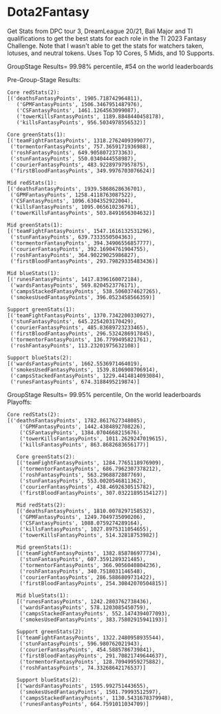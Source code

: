 # Dota2Fantasy

Get Stats from DPC tour 3, DreamLeague 20/21, Bali Major and TI qualifications to get the best stats for each role in the TI 2023 Fantasy Challenge.
Note that I wasn't able to get the stats for watchers taken, lotuses, and neutral tokens.
Uses  Top 10 Cores, 5 Mids, and 10 Supports.

GroupStage Results= 99.98% percentile, #54 on the world leaderboards

Pre-Group-Stage Results:

    Core redStats(2):
    [('deathsFantasyPoints', 1905.718742964811),
       ('GPMFantasyPoints', 1506.3467951487976),
       ('CSFantasyPoints', 1461.1264563099087),
       ('towerKillsFantasyPoints', 1189.8848440458178),
       ('killsFantasyPoints', 956.5034978556532)]

    Core greenStats(1): 
    [('teamFightFantasyPoints', 1318.2762409399077),
     ('tormentorFantasyPoints', 757.3659171936988),
     ('roshFantasyPoints', 649.9058072373363),
     ('stunFantasyPoints', 550.0340444558987),
     ('courierFantasyPoints', 483.92289797957875),
     ('firstBloodFantasyPoints', 349.9976703076624)]

    Mid redStats(1): 
    [('deathsFantasyPoints', 1939.5868628636701),
     ('GPMFantasyPoints', 1258.4118763087522),
     ('CSFantasyPoints', 1096.6304352922004),
     ('killsFantasyPoints', 1095.065610236791),
     ('towerKillsFantasyPoints', 503.8491656304632)]

    Mid greenStats(1): 
    [('teamFightFantasyPoints', 1547.1616132531296),
     ('stunFantasyPoints', 639.7333550504363),
     ('tormentorFantasyPoints', 394.34906556857777),
     ('courierFantasyPoints', 392.16904761904755),
     ('roshFantasyPoints', 364.90229025986827),
     ('firstBloodFantasyPoints', 293.79829335483436)]
    
    Mid blueStats(1): 
    [('runesFantasyPoints', 1417.8396160072184),
     ('wardsFantasyPoints', 569.8204523776171),
     ('campsStackedFantasyPoints', 538.5060374627265),
     ('smokesUsedFantasyPoints', 396.0523458566359)]
    
    Support greenStats(1): 
    [('teamFightFantasyPoints', 1370.7342200330927),
     ('stunFantasyPoints', 645.2254203170429),
     ('courierFantasyPoints', 485.83689723233465),
     ('firstBloodFantasyPoints', 296.5324286917845),
     ('tormentorFantasyPoints', 136.7799495821761),
     ('roshFantasyPoints', 113.23201975632108)]
    
    Support blueStats(2): 
    [('wardsFantasyPoints', 1662.5536971464019),
     ('smokesUsedFantasyPoints', 1539.8106908706914),
     ('campsStackedFantasyPoints', 1229.4414814093084),
     ('runesFantasyPoints', 674.3188495219874)]

GroupStage Results= 99.95% percentile, On the world leaderboards
Playoffs:

    Core redStats(2): 
    [('deathsFantasyPoints', 1782.8617627348085),
        ('GPMFantasyPoints', 1442.4384892708226),
        ('CSFantasyPoints', 1384.0704668215676),
        ('towerKillsFantasyPoints', 1011.2629247019615),
        ('killsFantasyPoints', 863.8682683656177)]
       
       Core greenStats(2): 
       [('teamFightFantasyPoints', 1284.7765118976909),
        ('tormentorFantasyPoints', 686.7962307378212),
        ('roshFantasyPoints', 563.2968872887769),
        ('stunFantasyPoints', 553.0020546811362),
        ('courierFantasyPoints', 438.4692630515782),
        ('firstBloodFantasyPoints', 307.03221895154127)]
       
       Mid redStats(2): 
       [('deathsFantasyPoints', 1810.0078297158532),
        ('GPMFantasyPoints', 1249.7049735090206),
        ('CSFantasyPoints', 1088.0759274289164),
        ('killsFantasyPoints', 1027.8975311054655),
        ('towerKillsFantasyPoints', 514.32818753982)]
       
       Mid greenStats(1): 
       [('teamFightFantasyPoints', 1382.858786977734),
        ('stunFantasyPoints', 607.3591289321485),
        ('tormentorFantasyPoints', 366.9056040804236),
        ('roshFantasyPoints', 340.7518031146548),
        ('courierFantasyPoints', 286.5886809731422),
        ('firstBloodFantasyPoints', 254.30842070504815)]
       
       Mid blueStats(1): 
       [('runesFantasyPoints', 1242.2803762738436),
        ('wardsFantasyPoints', 578.1203085450759),
        ('campsStackedFantasyPoints', 552.1474394077093),
        ('smokesUsedFantasyPoints', 383.75802915941193)]
       
       Support greenStats(2): 
       [('teamFightFantasyPoints', 1322.2480958935544),
        ('stunFantasyPoints', 596.980762021943),
        ('courierFantasyPoints', 454.5885786739841),
        ('firstBloodFantasyPoints', 291.70821749644637),
        ('tormentorFantasyPoints', 128.70949959275882),
        ('roshFantasyPoints', 74.33268642176537)]
       
       Support blueStats(2): 
       [('wardsFantasyPoints', 1595.992751443655),
        ('smokesUsedFantasyPoints', 1501.79993512597),
        ('campsStackedFantasyPoints', 1130.5431678379948),
        ('runesFantasyPoints', 664.7591011034709)]
